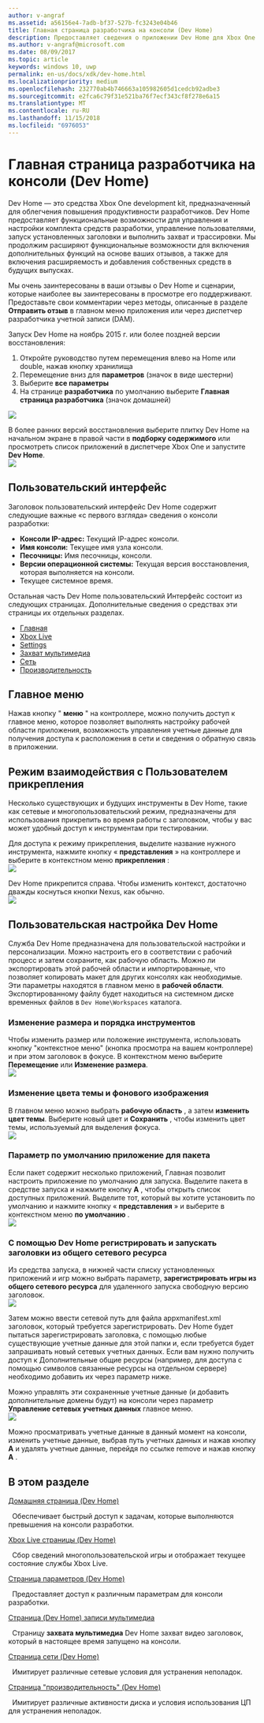 ```yaml
---
author: v-angraf
ms.assetid: a56156e4-7adb-bf37-527b-fc3243e04b46
title: Главная страница разработчика на консоли (Dev Home)
description: Предоставляет сведения о приложении Dev Home для Xbox One.
ms.author: v-angraf@microsoft.com
ms.date: 08/09/2017
ms.topic: article
keywords: windows 10, uwp
permalink: en-us/docs/xdk/dev-home.html
ms.localizationpriority: medium
ms.openlocfilehash: 232770ab4b746663a105982605d1cedcb92adbe3
ms.sourcegitcommit: e2fca6c79f31e521ba76f7ecf343cf8f278e6a15
ms.translationtype: MT
ms.contentlocale: ru-RU
ms.lasthandoff: 11/15/2018
ms.locfileid: "6976053"
---
```

# <a name="developer-home-on-the-console-dev-home"></a>Главная страница разработчика на консоли (Dev Home)
   
  
Dev Home — это средства Xbox One development kit, предназначенный для облегчения повышения продуктивности разработчиков. Dev Home предоставляет функциональные возможности для управления и настройки комплекта средств разработки, управление пользователями, запуск установленных заголовки и выполнить захват и трассировки. Мы продолжим расширяют функциональные возможности для включения дополнительных функций на основе ваших отзывов, а также для включения расширяемость и добавления собственных средств в будущих выпусках.   
   
  
Мы очень заинтересованы в ваши отзывы о Dev Home и сценарии, которые наиболее вы заинтересованы в просмотре его поддерживают. Предоставьте свои комментарии через методы, описанные в разделе **Отправить отзыв** в главном меню приложения или через диспетчер разработчика учетной записи (DAM).   
   
  
Запуск Dev Home на ноябрь 2015 г. или более поздней версии восстановления:  
 
   1. Откройте руководство путем перемещения влево на Home или double, нажав кнопку хранилища  
   1. Перемещение вниз для **параметров** (значок в виде шестерни)   
   1. Выберите **все параметры**  
   1. На странице **разработчика** по умолчанию выберите **Главная страница разработчика** (значок домашней)   

 ![](images/dev_home_icons.png)   
  
В более ранних версий восстановления выберите плитку Dev Home на начальном экране в правой части в **подборку содержимого** или просмотреть список приложений в диспетчере Xbox One и запустите **Dev Home**.   
 ![](images/dev_home_1.png) 
<a id="ID4EBC"></a>

   

## <a name="user-interface"></a>Пользовательский интерфейс  
   
  
Заголовок пользовательский интерфейс Dev Home содержит следующие важные «с первого взгляда» сведения о консоли разработки:   
 
   *  **Консоли IP-адрес:** Текущий IP-адрес консоли.   
   *  **Имя консоли:** Текущее имя узла консоли.  
   *  **Песочницы:** Имя песочницы, консоли.  
   *  **Версии операционной системы:** Текущая версия восстановления, которая выполняется на консоли.
   *  Текущее системное время.   

   
  
Остальная часть Dev Home пользовательский Интерфейс состоит из следующих страницах. Дополнительные сведения о средствах эти страницы их отдельных разделах.   
 
   *  [Главная](devhome-home.md)  
   *  [Xbox Live](devhome-live.md)  
   *  [Settings](devhome-settings.md)  
   *  [Захват мультимедиа](devhome-capture.md)  
   *  [Сеть](devhome-networking.md)  
   *  [Производительность](devhome-performance.md)  

  
<a id="ID4EKE"></a>

   

## <a name="main-menu"></a>Главное меню  
   
  
Нажав кнопку " **меню** " на контроллере, можно получить доступ к главное меню, которое позволяет выполнять настройку рабочей области приложения, возможность управления учетные данные для получения доступа к расположения в сети и сведения о обратную связь в приложении.   
  
<a id="ID4EUE"></a>

   

## <a name="snap-mode-ux"></a>Режим взаимодействия с Пользователем прикрепления  
   
  
Несколько существующих и будущих инструменты в Dev Home, такие как сетевые и многопользовательский режим, предназначены для использования прикрепить во время работы с заголовком, чтобы у вас может удобный доступ к инструментам при тестировании.   
   
  
Для доступа к режиму прикрепления, выделите название нужного инструмента, нажмите кнопку « **представления** » на контроллере и выберите в контекстном меню **прикрепления** :  
 ![](images/dev_home_4.png)   
  
Dev Home прикрепится справа. Чтобы изменить контекст, достаточно дважды коснуться кнопки Nexus, как обычно.  
 ![](images/dev_home_5.png)  
<a id="ID4EKF"></a>

   

## <a name="customizing-dev-home"></a>Пользовательская настройка Dev Home  
   
  
Служба Dev Home предназначена для пользовательской настройки и персонализации. Можно настроить его в соответствии с рабочий процесс и затем сохраните, как рабочую область. Можно ли экспортировать этой рабочей области и импортированные, что позволяет копировать макет для других консолях как необходимые. Эти параметры находятся в главном меню в **рабочей области**. Экспортированному файлу будет находиться на системном диске временных файлов в `Dev Home\Workspaces` каталога.   
 
<a id="ID4EVF"></a>

   

### <a name="resizing-and-reordering-tools"></a>Изменение размера и порядка инструментов  
   
  
Чтобы изменить размер или положение инструмента, использовать кнопку "контекстное меню" (кнопка просмотра на вашем контроллере) и при этом заголовок в фокусе. В контекстном меню выберите **Перемещение** или **Изменение размера**.   
 ![](images/dev_home_6.png)  
<a id="ID4EEG"></a>

   

### <a name="changing-theme-color-and-background-image"></a>Изменение цвета темы и фонового изображения  
   
  
В главном меню можно выбрать **рабочую область** , а затем **изменить цвет темы**. Выберите новый цвет и **Сохранить** , чтобы изменить цвет темы, используемый для выделения фокуса.   
 ![](images/dev_home_7.png)  
<a id="ID4EVG"></a>

   

### <a name="setting-the-default-application-for-a-package"></a>Параметр по умолчанию приложение для пакета  
   
  
Если пакет содержит несколько приложений, Главная позволит настроить приложение по умолчанию для запуска. Выделите пакета в средстве запуска и нажмите кнопку **A** , чтобы открыть список доступных приложений. Выделите тот, который вы хотите установить по умолчанию и нажмите кнопку « **представления** » и выберите в контекстном меню **по умолчанию** .   
 ![](images/dev_home_setdefault.png)  
<a id="ID4EGH"></a>

   

### <a name="using-dev-home-to-register-and-launch-titles-from-a-network-share"></a>С помощью Dev Home регистрировать и запускать заголовки из общего сетевого ресурса  
   
  
Из средства запуска, в нижней части списку установленных приложений и игр можно выбрать параметр, **зарегистрировать игры из общего сетевого ресурса** для удаленного запуска свободную версию заголовок.   
 ![](images/dev_home_8.png)   
  
Затем можно ввести сетевой путь для файла appxmanifest.xml заголовок, который требуется зарегистрировать. Dev Home будет пытаться зарегистрировать заголовка, с помощью любые существующие учетные данные для этой папки и, если требуется будет запрашивать новый сетевых учетных данных. Если вам нужно получить доступ к Дополнительные общие ресурсы (например, для доступа с помощью символов связанные ресурсы на отдельном сервере) необходимо добавить их через параметр ниже.   
   
  
Можно управлять эти сохраненные учетные данные (и добавить дополнительные домены будут) на консоли через параметр **Управление сетевых учетных данных** главное меню.   
 ![](images/dev_home_9.png)   
  
Можно просматривать учетные данные в данный момент на консоли, изменить учетные данные, выбрав путь учетных данных и нажав кнопку **A** и удалять учетные данные, перейдя по ссылке remove и нажав кнопку **A** .   
   
<a id="ID4EGAAC"></a>

   

## <a name="in-this-section"></a>В этом разделе  
  
[Домашняя страница (Dev Home)](devhome-home.md)  


&nbsp;&nbsp;Обеспечивает быстрый доступ к задачам, которые выполняются превышения на консоли разработки. 
  
  
[Xbox Live страницы (Dev Home)](devhome-live.md)  


&nbsp;&nbsp;Сбор сведений многопользовательской игры и отображает текущее состояние службы Xbox Live. 
  
  
[Страница параметров (Dev Home)](devhome-settings.md)  


&nbsp;&nbsp;Предоставляет доступ к различным параметрам для консоли разработки. 
  
  
[Страница (Dev Home) записи мультимедиа](devhome-capture.md)  


&nbsp;&nbsp;Страницу **захвата мультимедиа** Dev Home захват видео заголовок, который в настоящее время запущено на консоли. 
  
  
[Страница сети (Dev Home)](devhome-networking.md)  


&nbsp;&nbsp;Имитирует различные сетевые условия для устранения неполадок. 
  
  
[Страница "производительность" (Dev Home)](devhome-performance.md)  


&nbsp;&nbsp;Имитирует различные активности диска и условия использования ЦП для устранения неполадок. 
 
